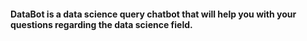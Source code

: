 #### DataBot is a data science query chatbot that will help you with your questions regarding the data science field. 
